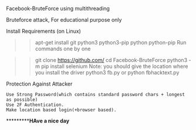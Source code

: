 Facebook-BruteForce using multithreading

Bruteforce attack, For educational purpose only


Install Requirements (on Linux)

>> apt-get install git python3 python3-pip python python-pip
Run commands one by one

>> git clone https://github.com/
>> cd Facebook-BruteForce
>> python3 -m pip install selenium
Note:
    you should give the location where you install the driver
>> python3 fb.py or python fbhacktext.py


Protection Against Attacker

    Use Strong Password(which contains standard password chars + longest as possible)
    Use 2F Authentication.
    Make location based login(+browser based).



*************************HAve a nice day****************
